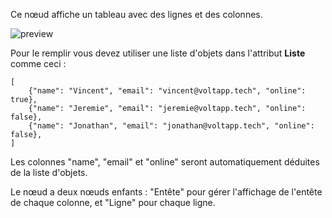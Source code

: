 Ce nœud affiche un tableau avec des lignes et des colonnes.

![preview](/images/table/preview.png)

Pour le remplir vous devez utiliser une liste d'objets dans l'attribut **Liste** comme ceci :

```
[
    {"name": "Vincent", "email": "vincent@voltapp.tech", "online": true},
    {"name": "Jeremie", "email": "jeremie@voltapp.tech", "online": false},
    {"name": "Jonathan", "email": "jonathan@voltapp.tech", "online": false},
]
```

Les colonnes "name", "email" et "online" seront automatiquement déduites de la liste d'objets.

Le nœud a deux nœuds enfants : "Entête" pour gérer l'affichage de l'entête de chaque colonne, et "Ligne" pour chaque ligne.
